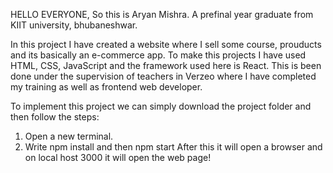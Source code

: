 HELLO EVERYONE,
So this is Aryan Mishra. A prefinal year graduate from KIIT university, bhubaneshwar.


In this project I have created a website where I sell some course, prouducts and its basically an e-commerce app.
To make this projects I have used HTML, CSS, JavaScript and the framework used here is React. This is been done under the supervision of teachers in Verzeo where I have completed my training as well as frontend web developer.



To implement this project we can simply download the project folder and then follow the steps:
1. Open a new terminal.
2. Write npm install and then npm start
 After this it will open a browser and on local host 3000 it will open the web page!